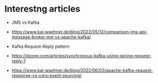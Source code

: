 # Interestng articles

- JMS vs Kafka
- https://www.kai-waehner.de/blog/2022/05/12/comparison-jms-api-message-broker-mq-vs-apache-kafka/


- Kafka Request-Reply pattern
- https://dzone.com/articles/synchronous-kafka-using-spring-request-reply-1
- https://www.kai-waehner.de/blog/2022/06/03/apache-kafka-request-response-vs-cqrs-event-sourcing/
